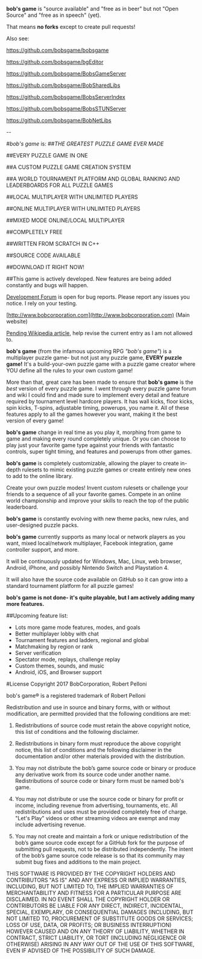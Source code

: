 **bob's game** is "source available" and "free as in beer" but not "Open Source" and "free as in speech" (yet).

That means **no forks** except to create pull requests!

Also see:


https://github.com/bobsgame/bobsgame

https://github.com/bobsgame/bgEditor

https://github.com/bobsgame/BobsGameServer

https://github.com/bobsgame/BobSharedLibs

https://github.com/bobsgame/BobsServerIndex

https://github.com/bobsgame/BobsSTUNServer

https://github.com/bobsgame/BobNetLibs

--

#*bob's game* is:
##*THE GREATEST PUZZLE GAME EVER MADE*

##EVERY PUZZLE GAME IN ONE

##A CUSTOM PUZZLE GAME CREATION SYSTEM

##A WORLD TOURNAMENT PLATFORM AND GLOBAL RANKING AND LEADERBOARDS FOR ALL PUZZLE GAMES

##LOCAL MULTIPLAYER WITH UNLIMITED PLAYERS

##ONLINE MULTIPLAYER WITH UNLIMITED PLAYERS

##MIXED MODE ONLINE/LOCAL MULTIPLAYER

##COMPLETELY FREE

##WRITTEN FROM SCRATCH IN C++

##SOURCE CODE AVAILABLE

##DOWNLOAD IT RIGHT NOW!

##This game is actively developed. New features are being added constantly and bugs will happen.

[Development Forum](http://bobsgame.com/forum) is open for bug reports. Please report any issues you notice. I rely on your testing.

[http://www.bobcorporation.com](http://www.bobcorporation.com) (Main website)

[Pending Wikipedia article](https://en.wikipedia.org/w/index.php?title=Bob%27s_Game&oldid=713042467), help revise the current entry as I am not allowed to.

**bob's game** (from the infamous upcoming RPG *"bob's game"*) is a multiplayer puzzle game- but not just any puzzle game, **EVERY puzzle game!** It's a build-your-own puzzle game with a puzzle game creator where YOU define all the rules to your own custom game!

More than that, great care has been made to ensure that **bob's game** is the *best* version of every puzzle game. I went through every puzzle game forum and wiki I could find and made sure to implement every detail and feature required by tournament level hardcore players. It has wall kicks, floor kicks, spin kicks, T-spins, adjustable timing, powerups, you name it. All of these features apply to all the games however you want, making it the best version of every game!

**bob's game** change in real time as you play it, morphing from game to game and making every round completely unique. Or you can choose to play just your favorite game type against your friends with fantastic controls, super tight timing, and features and powerups from other games.

**bob's game** is completely customizable, allowing the player to create in-depth rulesets to mimic existing puzzle games or create entirely new ones to add to the online library.

Create your own puzzle modes! Invent custom rulesets or challenge your friends to a sequence of all your favorite games. Compete in an online world championship and improve your skills to reach the top of the public leaderboard.

**bob's game** is constantly evolving with new theme packs, new rules, and user-designed puzzle packs.

**bob's game** currently supports as many local or network players as you want, mixed local/network multiplayer, Facebook integration, game controller support, and more.

It will be continuously updated for Windows, Mac, Linux, web browser, Android, iPhone, and possibly Nintendo Switch and Playstation 4.

It will also have the source code available on GitHub so it can grow into a standard tournament platform for all puzzle games!

**bob's game is not done- it's quite playable, but I am actively adding many more features.**

##Upcoming feature list:
* Lots more game mode features, modes, and goals
* Better multiplayer lobby with chat
* Tournament features and ladders, regional and global
* Matchmaking by region or rank
* Server verification
* Spectator mode, replays, challenge replay
* Custom themes, sounds, and music
* Android, iOS, and Browser support

#License
Copyright 2017 BobCorporation, Robert Pelloni

bob's game® is a registered trademark of Robert Pelloni

Redistribution and use in source and binary forms, with or without modification, are permitted provided that the following conditions are met:

1. Redistributions of source code must retain the above copyright notice, this list of conditions and the following disclaimer.

2. Redistributions in binary form must reproduce the above copyright notice, this list of conditions and the following disclaimer in the documentation and/or other materials provided with the distribution.

3. You may not distribute the bob’s game source code or binary or produce any derivative work from its source code under another name. Redistributions of source code or binary form must be named bob's game.

4. You may not distribute or use the source code or binary for profit or income, including revenue from advertising, tournaments, etc.  All redistributions and uses must be provided completely free of charge. "Let's Play" videos or other streaming videos are exempt and may include advertising revenue.

5. You may not create and maintain a fork or unique redistribution of the bob’s game source code except for a GitHub fork for the purpose of submitting pull requests, not to be distributed independently.  The intent of the bob’s game source code release is so that its community may submit bug fixes and additions to the main project.

THIS SOFTWARE IS PROVIDED BY THE COPYRIGHT HOLDERS AND CONTRIBUTORS "AS IS" AND ANY EXPRESS OR IMPLIED WARRANTIES, INCLUDING, BUT NOT LIMITED TO, THE IMPLIED WARRANTIES OF MERCHANTABILITY AND FITNESS FOR A PARTICULAR PURPOSE ARE DISCLAIMED. IN NO EVENT SHALL THE COPYRIGHT HOLDER OR CONTRIBUTORS BE LIABLE FOR ANY DIRECT, INDIRECT, INCIDENTAL, SPECIAL, EXEMPLARY, OR CONSEQUENTIAL DAMAGES (INCLUDING, BUT NOT LIMITED TO, PROCUREMENT OF SUBSTITUTE GOODS OR SERVICES; LOSS OF USE, DATA, OR PROFITS; OR BUSINESS INTERRUPTION) HOWEVER CAUSED AND ON ANY THEORY OF LIABILITY, WHETHER IN CONTRACT, STRICT LIABILITY, OR TORT (INCLUDING NEGLIGENCE OR OTHERWISE) ARISING IN ANY WAY OUT OF THE USE OF THIS SOFTWARE, EVEN IF ADVISED OF THE POSSIBILITY OF SUCH DAMAGE.
